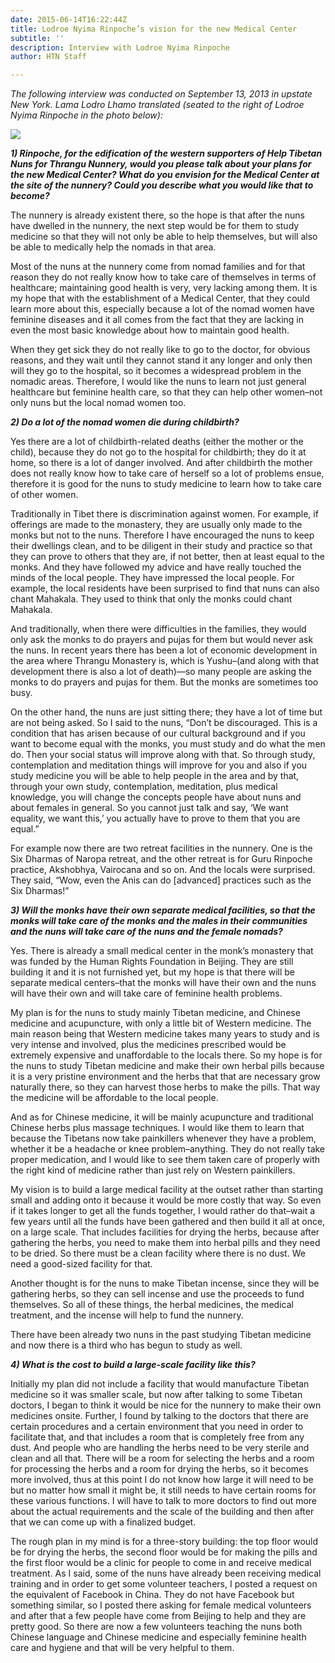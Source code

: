 ```yaml
---
date: 2015-06-14T16:22:44Z
title: Lodroe Nyima Rinpoche’s vision for the new Medical Center
subtitle: ''
description: Interview with Lodroe Nyima Rinpoche
author: HTN Staff

---
```

_The following interview was conducted on September 13, 2013 in upstate New York. Lama Lodro Lhamo translated (seated to the right of Lodroe Nyima Rinpoche in the photo below):_

![](/media/3-Lamas.jpeg)

**_1) Rinpoche, for the edification of the western supporters of Help Tibetan Nuns for Thrangu Nunnery, would you please talk about your plans for the new Medical Center? What do you envision for the Medical Center at the site of the nunnery? Could you describe what you would like that to become?_**

The nunnery is already existent there, so the hope is that after the nuns have dwelled in the nunnery, the next step would be for them to study medicine so that they will not only be able to help themselves, but will also be able to medically help the nomads in that area.

Most of the nuns at the nunnery come from nomad families and for that reason they do not really know how to take care of themselves in terms of healthcare; maintaining good health is very, very lacking among them. It is my hope that with the establishment of a Medical Center, that they could learn more about this, especially because a lot of the nomad women have feminine diseases and it all comes from the fact that they are lacking in even the most basic knowledge about how to maintain good health.

When they get sick they do not really like to go to the doctor, for obvious reasons, and they wait until they cannot stand it any longer and only then will they go to the hospital, so it becomes a widespread problem in the nomadic areas. Therefore, I would like the nuns to learn not just general healthcare but feminine health care, so that they can help other women–not only nuns but the local nomad women too.

**_2) Do a lot of the nomad women die during childbirth?_**

Yes there are a lot of childbirth-related deaths (either the mother or the child), because they do not go to the hospital for childbirth; they do it at home, so there is a lot of danger involved. And after childbirth the mother does not really know how to take care of herself so a lot of problems ensue, therefore it is good for the nuns to study medicine to learn how to take care of other women.

Traditionally in Tibet there is discrimination against women. For example, if offerings are made to the monastery, they are usually only made to the monks but not to the nuns. Therefore I have encouraged the nuns to keep their dwellings clean, and to be diligent in their study and practice so that they can prove to others that they are, if not better, then at least equal to the monks. And they have followed my advice and have really touched the minds of the local people. They have impressed the local people. For example, the local residents have been surprised to find that nuns can also chant Mahakala. They used to think that only the monks could chant Mahakala.

And traditionally, when there were difficulties in the families, they would only ask the monks to do prayers and pujas for them but would never ask the nuns. In recent years there has been a lot of economic development in the area where Thrangu Monastery is, which is Yushu–(and along with that development there is also a lot of death)—so many people are asking the monks to do prayers and pujas for them. But the monks are sometimes too busy.

On the other hand, the nuns are just sitting there; they have a lot of time but are not being asked. So I said to the nuns, “Don’t be discouraged. This is a condition that has arisen because of our cultural background and if you want to become equal with the monks, you must study and do what the men do. Then your social status will improve along with that. So through study, contemplation and meditation things will improve for you and also if you study medicine you will be able to help people in the area and by that, through your own study, contemplation, meditation, plus medical knowledge, you will change the concepts people have about nuns and about females in general. So you cannot just talk and say, ‘We want equality, we want this,’ you actually have to prove to them that you are equal.”

For example now there are two retreat facilities in the nunnery. One is the Six Dharmas of Naropa retreat, and the other retreat is for Guru Rinpoche practice, Akshobhya, Vairocana and so on. And the locals were surprised. They said, “Wow, even the Anis can do \[advanced\] practices such as the Six Dharmas!”

**_3) Will the monks have their own separate medical facilities, so that the monks will take care of the monks and the males in their communities and the nuns will take care of the nuns and the female nomads?_**

Yes. There is already a small medical center in the monk’s monastery that was funded by the Human Rights Foundation in Beijing. They are still building it and it is not furnished yet, but my hope is that there will be separate medical centers–that the monks will have their own and the nuns will have their own and will take care of feminine health problems.

My plan is for the nuns to study mainly Tibetan medicine, and Chinese medicine and acupuncture, with only a little bit of Western medicine. The main reason being that Western medicine takes many years to study and is very intense and involved, plus the medicines prescribed would be extremely expensive and unaffordable to the locals there. So my hope is for the nuns to study Tibetan medicine and make their own herbal pills because it is a very pristine environment and the herbs that that are necessary grow naturally there, so they can harvest those herbs to make the pills. That way the medicine will be affordable to the local people.

And as for Chinese medicine, it will be mainly acupuncture and traditional Chinese herbs plus massage techniques. I would like them to learn that because the Tibetans now take painkillers whenever they have a problem, whether it be a headache or knee problem–anything. They do not really take proper medication, and I would like to see them taken care of properly with the right kind of medicine rather than just rely on Western painkillers.

My vision is to build a large medical facility at the outset rather than starting small and adding onto it because it would be more costly that way. So even if it takes longer to get all the funds together, I would rather do that–wait a few years until all the funds have been gathered and then build it all at once, on a large scale. That includes facilities for drying the herbs, because after gathering the herbs, you need to make them into herbal pills and they need to be dried. So there must be a clean facility where there is no dust. We need a good-sized facility for that.

Another thought is for the nuns to make Tibetan incense, since they will be gathering herbs, so they can sell incense and use the proceeds to fund themselves. So all of these things, the herbal medicines, the medical treatment, and the incense will help to fund the nunnery.

There have been already two nuns in the past studying Tibetan medicine and now there is a third who has begun to study as well.

**_4) What is the cost to build a large-scale facility like this?_**

Initially my plan did not include a facility that would manufacture Tibetan medicine so it was smaller scale, but now after talking to some Tibetan doctors, I began to think it would be nice for the nunnery to make their own medicines onsite. Further, I found by talking to the doctors that there are certain procedures and a certain environment that you need in order to facilitate that, and that includes a room that is completely free from any dust. And people who are handling the herbs need to be very sterile and clean and all that. There will be a room for selecting the herbs and a room for processing the herbs and a room for drying the herbs, so it becomes more involved, thus at this point I do not know how large it will need to be but no matter how small it might be, it still needs to have certain rooms for these various functions. I will have to talk to more doctors to find out more about the actual requirements and the scale of the building and then after that we can come up with a finalized budget.

The rough plan in my mind is for a three-story building: the top floor would be for drying the herbs, the second floor would be for making the pills and the first floor would be a clinic for people to come in and receive medical treatment. As I said, some of the nuns have already been receiving medical training and in order to get some volunteer teachers, I posted a request on the equivalent of Facebook in China. They do not have Facebook but something similar, so I posted there asking for female medical volunteers and after that a few people have come from Beijing to help and they are pretty good. So there are now a few volunteers teaching the nuns both Chinese language and Chinese medicine and especially feminine health care and hygiene and that will be very helpful to them.